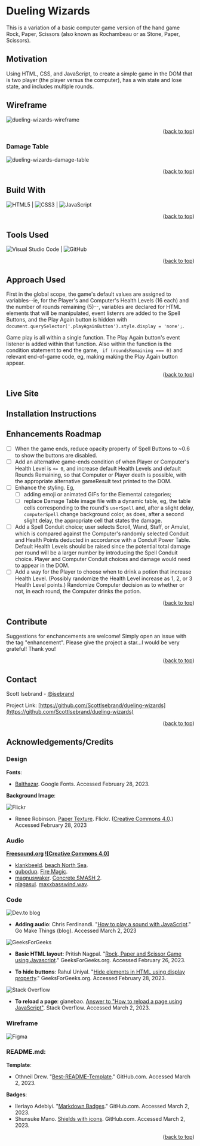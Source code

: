 <a name="readme-top"></a>

# Dueling Wizards

This is a variation of a basic computer game version of the hand game Rock, Paper, Scissors (also known as Rochambeau or as Stone, Paper, Scissors).

## Motivation

Using HTML, CSS, and JavaScript, to create a simple game in the DOM that is two player (the player versus the computer), has a win state and lose state, and includes multiple rounds.

## Wireframe

![dueling-wizards-wireframe](https://user-images.githubusercontent.com/115107346/221728000-8c826d97-7af5-44ab-a1d7-6f439caf2543.png)

<p align="right">(<a href="#readme-top">back to top</a>)</p>

### Damage Table

![dueling-wizards-damage-table](https://user-images.githubusercontent.com/115107346/222015178-ae5a0ff5-26e4-425b-8774-5df4d043b8e3.png)

<p align="right">(<a href="#readme-top">back to top</a>)</p>

## Build With

![HTML5](https://img.shields.io/badge/html5-%23E34F26.svg?style=for-the-badge&logo=html5&logoColor=white) | ![CSS3](https://img.shields.io/badge/css3-%231572B6.svg?style=for-the-badge&logo=css3&logoColor=white) | ![JavaScript](https://img.shields.io/badge/javascript-%23323330.svg?style=for-the-badge&logo=javascript&logoColor=%23F7DF1E)

<p align="right">(<a href="#readme-top">back to top</a>)</p>

## Tools Used

![Visual Studio Code](https://img.shields.io/badge/Visual%20Studio%20Code-0078d7.svg?style=for-the-badge&logo=visual-studio-code&logoColor=white) | ![GitHub](https://img.shields.io/badge/github-%23121011.svg?style=for-the-badge&logo=github&logoColor=white)

<p align="right">(<a href="#readme-top">back to top</a>)</p>

## Approach Used

First in the global scope, the game's default values are assigned to variables--ie, for the Player's and Computer's Health Levels (16 each) and the number of rounds remaining (5)--, variables are declared for HTML elements that will be manipulated, event listenrs are added to the Spell Buttons, and the Play Again button is hidden with `document.querySelector('.playAgainButton').style.display = 'none';`.

Game play is all within a single function. The Play Again button's event listener is added within that function. Also within the function is the condition statement to end the game, ` if (roundsRemaining === 0)` and relevant end-of-game code, eg, making making the Play Again button appear.

<p align="right">(<a href="#readme-top">back to top</a>)</p>

## Live Site

## Installation Instructions

## Enhancements Roadmap

- [ ] When the game ends, reduce opacity property of Spell Buttons to ~0.6 to show the buttons are disabled.
- [ ] Add an alternative game-ends condition of when Player or Computer's Health Level is `<= 0`, and increase default Health Levels and default Rounds Remaining, so that Computer or Player death is possible, with the appropriate alternative gameResult text printed to the DOM.
- [ ] Enhance the styling. Eg,
  - [ ] adding emoji or animated GIFs for the Elemental categories;
  - [ ] replace Damage Table image file with a dynamic table, eg, the table cells corresponding to the round's `userSpell` and, after a slight delay, `computerSpell` change background color, as does, after a second slight delay, the appropriate cell that states the damage.
- [ ] Add a Spell Conduit choice; user selects Scroll, Wand, Staff, or Amulet, which is compared against the Computer's randomly selected Conduit and Health Points deducted in accordance with a Conduit Power Table. Default Health Levels should be raised since the potential total damage per round will be a larger number by introducing the Spell Conduit choice. Player and Computer Conduit choices and damage would need to appear in the DOM.
- [ ] Add a way for the Player to choose when to drink a potion that increase Health Level. (Possibly randomize the Health Level increase as 1, 2, or 3 Health Level points.) Randomize Computer decision as to whether or not, in each round, the Computer drinks the potion.

<p align="right">(<a href="#readme-top">back to top</a>)</p>

## Contribute

Suggestions for enchancements are welcome! Simply open an issue with the tag "enhancement". Please give the project a star...I would be very grateful! Thank you!

<p align="right">(<a href="#readme-top">back to top</a>)</p>

## Contact

Scott Isebrand - [@isebrand](https://www.instagram.com/isebrand/)

Project Link: [https://github.com/ScottIsebrand/dueling-wizards](https://github.com/ScottIsebrand/dueling-wizards)

<p align="right">(<a href="#readme-top">back to top</a>)</p>

## Acknowledgements/Credits

### Design

**Fonts**:

- [Balthazar](https://fonts.google.com/specimen/Balthazar). Google Fonts. Accessed February 28, 2023.

**Background Image**:

![Flickr](https://img.shields.io/static/v1?style=for-the-badge&message=Flickr&color=0063DC&logo=Flickr&logoColor=FFFFFF&label=)

- Renee Robinson. [Paper Texture](https://www.flickr.com/photos/playingwithpsp/2558160805). Flickr. ([Creative Commons 4.0](https://creativecommons.org/licenses/by/4.0/).) Accessed February 28, 2023

### Audio

**[Freesound.org](https://freesound.org/browse/) [![Creative Commons 4.0]](https://freesound.org/help/faq/#licenses)**

- [klankbeeld](http://freesound.org/people/klankbeeld/). [beach North Sea](https://freesound.org/people/klankbeeld/sounds/393584/#).
- [qubodup](https://freesound.org/people/qubodup/). [Fire Magic](https://freesound.org/people/qubodup/sounds/442872/).
- [magnuswaker](https://freesound.org/people/magnuswaker/). [Concrete SMASH 2](https://freesound.org/people/magnuswaker/sounds/522099/).
- [plagasul](https://freesound.org/people/plagasul/). [maxxbasswind.wav](https://freesound.org/people/plagasul/sounds/611/).

### Code

![Dev.to blog](https://img.shields.io/badge/dev.to-0A0A0A?style=for-the-badge&logo=dev.to&logoColor=white)

- **Adding audio**: Chris Ferdinandi. "[How to play a sound with JavaScript](https://gomakethings.com/how-to-play-a-sound-with-javascript/)." Go Make Things (blog). Accessed March 2, 2023

![GeeksForGeeks](https://img.shields.io/badge/GeeksforGeeks-gray?style=for-the-badge&logo=geeksforgeeks&logoColor=35914c)

- **Basic HTML layout**: Pritish Nagpal. "[Rock, Paper and Scissor Game using Javascript](https://www.geeksforgeeks.org/rock-paper-and-scissor-game-using-javascript/)." GeeksForGeeks.org. Accessed February 26, 2023.

- **To hide buttons**: Rahul Uniyal. "[Hide elements in HTML using display property](https://www.geeksforgeeks.org/hide-or-show-elements-in-html-using-display-property/)." GeeksForGeeks.org. Accessed February 28, 2023.

![Stack Overflow](https://img.shields.io/badge/-Stackoverflow-FE7A16?style=for-the-badge&logo=stack-overflow&logoColor=white)

- **To reload a page**: gianebao. [Answer to "How to reload a page using JavaScript"](https://stackoverflow.com/questions/3715047/how-to-reload-a-page-using-javascript?noredirect=1&lq=1). Stack Overflow. Accessed March 2, 2023.

### Wireframe

![Figma](https://img.shields.io/badge/figma-%23F24E1E.svg?style=for-the-badge&logo=figma&logoColor=white)

### README.md:

**Template**:

- Othneil Drew. "[Best-README-Template](https://github.com/othneildrew/Best-README-Template)." GitHub.com. Accessed March 2, 2023.

**Badges**:

- Ileriayo Adebiyi. "[Markdown Badges](https://github.com/Ileriayo/markdown-badges)." GitHub.com. Accessed March 2, 2023.
- Shunsuke Mano. [Shields with icons](https://github.com/progfay/shields-with-icon/blob/master/Snippets.md). GitHub.com. Accessed March 2, 2023.

<p align="right">(<a href="#readme-top">back to top</a>)</p>

<!-- MARKDOWN LINKS & IMAGES -->
<!-- https://www.markdownguide.org/basic-syntax/#reference-style-links -->
